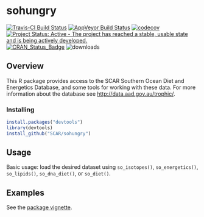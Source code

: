 
<!-- README.md is generated from README.Rmd. Please edit that file -->
sohungry
========

[![Travis-CI Build Status](https://travis-ci.org/SCAR/sohungry.svg?branch=master)](https://travis-ci.org/SCAR/sohungry) [![AppVeyor Build Status](https://ci.appveyor.com/api/projects/status/github/SCAR/sohungry?branch=master&svg=true)](https://ci.appveyor.com/project/SCAR/sohungry) [![codecov](https://codecov.io/gh/SCAR/sohungry/branch/master/graph/badge.svg)](https://codecov.io/gh/SCAR/sohungry) [![Project Status: Active - The project has reached a stable, usable state and is being actively developed.](http://www.repostatus.org/badges/latest/active.svg)](http://www.repostatus.org/#active) [![CRAN\_Status\_Badge](http://www.r-pkg.org/badges/version/sohungry)](http://cran.r-project.org/web/packages/sohungry) ![downloads](http://cranlogs.r-pkg.org/badges/grand-total/sohungry)

Overview
--------

This R package provides access to the SCAR Southern Ocean Diet and Energetics Database, and some tools for working with these data. For more information about the database see <http://data.aad.gov.au/trophic/>.

### Installing

``` r
install.packages("devtools")
library(devtools)
install_github("SCAR/sohungry")
```

Usage
-----

Basic usage: load the desired dataset using `so_isotopes()`, `so_energetics()`, `so_lipids()`, `so_dna_diet()`, or `so_diet()`.

Examples
--------

See the [package vignette](https://scar.github.io/sohungry/articles/sohungry.html).
